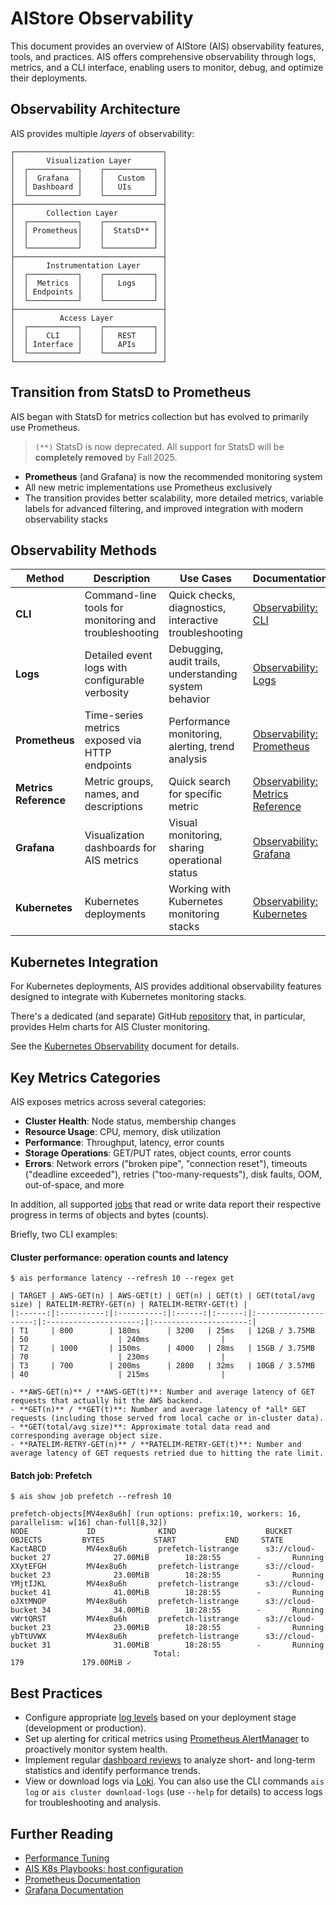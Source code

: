 # AIStore Observability

This document provides an overview of AIStore (AIS) observability features, tools, and practices. AIS offers comprehensive observability through logs, metrics, and a CLI interface, enabling users to monitor, debug, and optimize their deployments.

## Observability Architecture

AIS provides multiple _layers_ of observability:

```
┌─────────────────────────────────┐
│       Visualization Layer       │
│  ┌───────────┐    ┌───────────┐ │
│  │  Grafana  │    │   Custom  │ │
│  │ Dashboard │    │   UIs     │ │
│  └───────────┘    └───────────┘ │
├─────────────────────────────────┤
│       Collection Layer          │
│  ┌───────────┐    ┌───────────┐ │
│  │ Prometheus│    │  StatsD** │ │
│  │           │    │           │ │
│  └───────────┘    └───────────┘ │
├─────────────────────────────────┤
│       Instrumentation Layer     │
│  ┌───────────┐    ┌───────────┐ │
│  │  Metrics  │    │   Logs    │ │
│  │ Endpoints │    │           │ │
│  └───────────┘    └───────────┘ │
├─────────────────────────────────┤
│          Access Layer           │
│  ┌───────────┐    ┌───────────┐ │
│  │    CLI    │    │   REST    │ │
│  │ Interface │    │   APIs    │ │
│  └───────────┘    └───────────┘ │
└─────────────────────────────────┘
```

## Transition from StatsD to Prometheus

AIS began with StatsD for metrics collection but has evolved to primarily use Prometheus.

> `(**)` StatsD is now deprecated. All support for StatsD will be **completely removed** by Fall 2025.

- **Prometheus** (and Grafana) is now the recommended monitoring system
- All new metric implementations use Prometheus exclusively
- The transition provides better scalability, more detailed metrics, variable labels for advanced filtering, and improved integration with modern observability stacks

## Observability Methods

| Method | Description | Use Cases | Documentation |
|--------|-------------|-----------|---------------|
| **CLI** | Command-line tools for monitoring and troubleshooting | Quick checks, diagnostics, interactive troubleshooting | [Observability: CLI](/docs/monitoring-cli.md) |
| **Logs** | Detailed event logs with configurable verbosity | Debugging, audit trails, understanding system behavior | [Observability: Logs](/docs/monitoring-logs.md) |
| **Prometheus** | Time-series metrics exposed via HTTP endpoints | Performance monitoring, alerting, trend analysis | [Observability: Prometheus](/docs/monitoring-prometheus.md) |
| **Metrics Reference** | Metric groups, names, and descriptions | Quick search for specific metric | [Observability: Metrics Reference](/docs/monitoring-metrics.md) |
| **Grafana** | Visualization dashboards for AIS metrics | Visual monitoring, sharing operational status | [Observability: Grafana](/docs/monitoring-grafana.md) |
| **Kubernetes** |  Kubernetes deployments | Working with Kubernetes monitoring stacks | [Observability: Kubernetes](/docs/monitoring-kubernetes.md) |

## Kubernetes Integration

For Kubernetes deployments, AIS provides additional observability features designed to integrate with Kubernetes monitoring stacks.

There's a dedicated (and separate) GitHub [repository](https://github.com/NVIDIA/ais-k8s) that, in particular, provides Helm charts for AIS Cluster monitoring.

See the [Kubernetes Observability](monitoring-kubernetes.md) document for details.

## Key Metrics Categories

AIS exposes metrics across several categories:

- **Cluster Health**: Node status, membership changes
- **Resource Usage**: CPU, memory, disk utilization
- **Performance**: Throughput, latency, error counts
- **Storage Operations**: GET/PUT rates, object counts, error counts
- **Errors**: Network errors ("broken pipe", "connection reset"), timeouts ("deadline exceeded"), retries ("too-many-requests"), disk faults, OOM, out-of-space, and more

In addition, all supported [jobs](/docs/batch.md) that read or write data report their respective progress in terms of objects and bytes (counts).

Briefly, two CLI examples:

#### Cluster performance: operation counts and latency

```console
$ ais performance latency --refresh 10 --regex get

| TARGET | AWS-GET(n) | AWS-GET(t) | GET(n) | GET(t) | GET(total/avg size) | RATELIM-RETRY-GET(n) | RATELIM-RETRY-GET(t) |
|:------:|:----------:|:----------:|:------:|:------:|:--------------------:|:---------------------:|:---------------------:|
| T1     | 800        | 180ms      | 3200   | 25ms   | 12GB / 3.75MB       | 50                    | 240ms                |
| T2     | 1000       | 150ms      | 4000   | 28ms   | 15GB / 3.75MB       | 70                    | 230ms                |
| T3     | 700        | 200ms      | 2800   | 32ms   | 10GB / 3.57MB       | 40                    | 215ms                |

- **AWS-GET(n)** / **AWS-GET(t)**: Number and average latency of GET requests that actually hit the AWS backend.
- **GET(n)** / **GET(t)**: Number and average latency of *all* GET requests (including those served from local cache or in-cluster data).
- **GET(total/avg size)**: Approximate total data read and corresponding average object size.
- **RATELIM-RETRY-GET(n)** / **RATELIM-RETRY-GET(t)**: Number and average latency of GET requests retried due to hitting the rate limit.
```

#### Batch job: Prefetch

```console
$ ais show job prefetch --refresh 10

prefetch-objects[MV4ex8u6h] (run options: prefix:10, workers: 16, parallelism: w[16] chan-full[8,32])
NODE             ID              KIND                    BUCKET          OBJECTS         BYTES           START           END     STATE
KactABCD         MV4ex8u6h       prefetch-listrange      s3://cloud-bucket 27              27.00MiB        18:28:55        -       Running
XXytEFGH         MV4ex8u6h       prefetch-listrange      s3://cloud-bucket 23              23.00MiB        18:28:55        -       Running
YMjtIJKL         MV4ex8u6h       prefetch-listrange      s3://cloud-bucket 41              41.00MiB        18:28:55        -       Running
oJXtMNOP         MV4ex8u6h       prefetch-listrange      s3://cloud-bucket 34              34.00MiB        18:28:55        -       Running
vWrtQRST         MV4ex8u6h       prefetch-listrange      s3://cloud-bucket 23              23.00MiB        18:28:55        -       Running
ybTtUVWX         MV4ex8u6h       prefetch-listrange      s3://cloud-bucket 31              31.00MiB        18:28:55        -       Running
                                Total:                                  179             179.00MiB ✓
```

## Best Practices

- Configure appropriate [log levels](/docs/cli/config.md) based on your deployment stage (development or production).
- Set up alerting for critical metrics using [Prometheus AlertManager](https://prometheus.io/docs/alerting/latest/alertmanager/) to proactively monitor system health.
- Implement regular [dashboard reviews](https://github.com/NVIDIA/ais-k8s/blob/main/monitoring/README.md) to analyze short- and long-term statistics and identify performance trends.
- View or download logs via [Loki](https://github.com/NVIDIA/ais-k8s/blob/main/monitoring/loki/README.md). You can also use the CLI commands `ais log` or `ais cluster download-logs` (use `--help` for details) to access logs for troubleshooting and analysis.

## Further Reading

- [Performance Tuning](https://github.com/NVIDIA/aistore/blob/main/docs/performance.md)
- [AIS K8s Playbooks: host configuration](https://github.com/NVIDIA/ais-k8s/tree/main/playbooks/host-config)
- [Prometheus Documentation](https://prometheus.io/docs/introduction/overview/)
- [Grafana Documentation](https://grafana.com/docs/)

